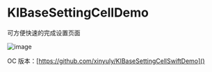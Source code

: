 # KIBaseSettingCellDemo

可方便快速的完成设置页面

![image](https://github.com/xinyuly/KIBaseSettingCellSwiftDemo/blob/master/exan.png)

OC 版本：[https://github.com/xinyuly/KIBaseSettingCellSwiftDemo]()
